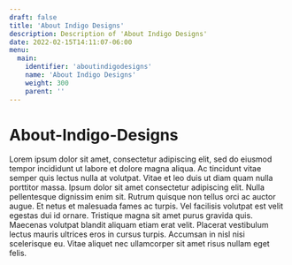 ```yaml
---
draft: false
title: 'About Indigo Designs'
description: Description of 'About Indigo Designs'
date: 2022-02-15T14:11:07-06:00
menu:
  main:
    identifier: 'aboutindigodesigns'
    name: 'About Indigo Designs'
    weight: 300
    parent: ''
---
```


# About-Indigo-Designs

Lorem ipsum dolor sit amet, consectetur adipiscing elit, sed do eiusmod tempor incididunt ut labore et dolore magna aliqua. Ac tincidunt vitae semper quis lectus nulla at volutpat. Vitae et leo duis ut diam quam nulla porttitor massa. Ipsum dolor sit amet consectetur adipiscing elit. Nulla pellentesque dignissim enim sit. Rutrum quisque non tellus orci ac auctor augue. Et netus et malesuada fames ac turpis. Vel facilisis volutpat est velit egestas dui id ornare. Tristique magna sit amet purus gravida quis. Maecenas volutpat blandit aliquam etiam erat velit. Placerat vestibulum lectus mauris ultrices eros in cursus turpis. Accumsan in nisl nisi scelerisque eu. Vitae aliquet nec ullamcorper sit amet risus nullam eget felis.
